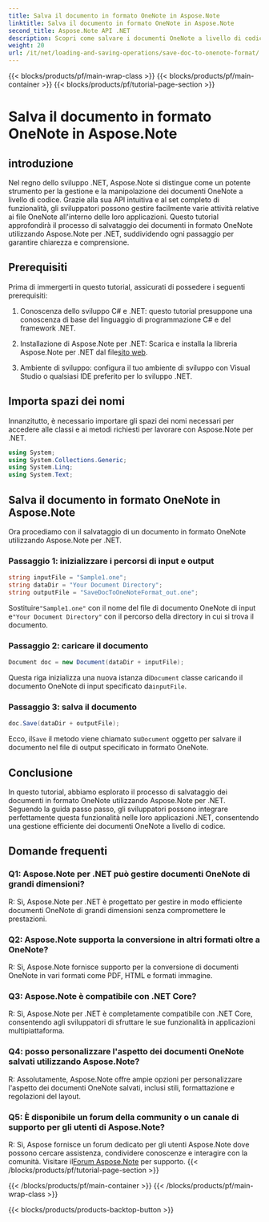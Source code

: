 ```yaml
---
title: Salva il documento in formato OneNote in Aspose.Note
linktitle: Salva il documento in formato OneNote in Aspose.Note
second_title: Aspose.Note API .NET
description: Scopri come salvare i documenti OneNote a livello di codice in .NET utilizzando Aspose.Note. Tutorial passo passo con esempi di codice inclusi.
weight: 20
url: /it/net/loading-and-saving-operations/save-doc-to-onenote-format/
---
```


{{< blocks/products/pf/main-wrap-class >}}
{{< blocks/products/pf/main-container >}}
{{< blocks/products/pf/tutorial-page-section >}}

# Salva il documento in formato OneNote in Aspose.Note

## introduzione

Nel regno dello sviluppo .NET, Aspose.Note si distingue come un potente strumento per la gestione e la manipolazione dei documenti OneNote a livello di codice. Grazie alla sua API intuitiva e al set completo di funzionalità, gli sviluppatori possono gestire facilmente varie attività relative ai file OneNote all'interno delle loro applicazioni. Questo tutorial approfondirà il processo di salvataggio dei documenti in formato OneNote utilizzando Aspose.Note per .NET, suddividendo ogni passaggio per garantire chiarezza e comprensione.

## Prerequisiti

Prima di immergerti in questo tutorial, assicurati di possedere i seguenti prerequisiti:

1. Conoscenza dello sviluppo C# e .NET: questo tutorial presuppone una conoscenza di base del linguaggio di programmazione C# e del framework .NET.

2.  Installazione di Aspose.Note per .NET: Scarica e installa la libreria Aspose.Note per .NET dal file[sito web](https://releases.aspose.com/note/net/).

3. Ambiente di sviluppo: configura il tuo ambiente di sviluppo con Visual Studio o qualsiasi IDE preferito per lo sviluppo .NET.

## Importa spazi dei nomi

Innanzitutto, è necessario importare gli spazi dei nomi necessari per accedere alle classi e ai metodi richiesti per lavorare con Aspose.Note per .NET.

```csharp
using System;
using System.Collections.Generic;
using System.Linq;
using System.Text;
```

## Salva il documento in formato OneNote in Aspose.Note

Ora procediamo con il salvataggio di un documento in formato OneNote utilizzando Aspose.Note per .NET.

### Passaggio 1: inizializzare i percorsi di input e output

```csharp
string inputFile = "Sample1.one";
string dataDir = "Your Document Directory";
string outputFile = "SaveDocToOneNoteFormat_out.one";
```

 Sostituire`"Sample1.one"` con il nome del file di documento OneNote di input e`"Your Document Directory"` con il percorso della directory in cui si trova il documento.

### Passaggio 2: caricare il documento

```csharp
Document doc = new Document(dataDir + inputFile);
```

 Questa riga inizializza una nuova istanza di`Document` classe caricando il documento OneNote di input specificato da`inputFile`.

### Passaggio 3: salva il documento

```csharp
doc.Save(dataDir + outputFile);
```

 Ecco, il`Save` il metodo viene chiamato su`Document` oggetto per salvare il documento nel file di output specificato in formato OneNote.

## Conclusione

In questo tutorial, abbiamo esplorato il processo di salvataggio dei documenti in formato OneNote utilizzando Aspose.Note per .NET. Seguendo la guida passo passo, gli sviluppatori possono integrare perfettamente questa funzionalità nelle loro applicazioni .NET, consentendo una gestione efficiente dei documenti OneNote a livello di codice.

## Domande frequenti

### Q1: Aspose.Note per .NET può gestire documenti OneNote di grandi dimensioni?

R: Sì, Aspose.Note per .NET è progettato per gestire in modo efficiente documenti OneNote di grandi dimensioni senza compromettere le prestazioni.

### Q2: Aspose.Note supporta la conversione in altri formati oltre a OneNote?

R: Sì, Aspose.Note fornisce supporto per la conversione di documenti OneNote in vari formati come PDF, HTML e formati immagine.

### Q3: Aspose.Note è compatibile con .NET Core?

R: Sì, Aspose.Note per .NET è completamente compatibile con .NET Core, consentendo agli sviluppatori di sfruttare le sue funzionalità in applicazioni multipiattaforma.

### Q4: posso personalizzare l'aspetto dei documenti OneNote salvati utilizzando Aspose.Note?

R: Assolutamente, Aspose.Note offre ampie opzioni per personalizzare l'aspetto dei documenti OneNote salvati, inclusi stili, formattazione e regolazioni del layout.

### Q5: È disponibile un forum della community o un canale di supporto per gli utenti di Aspose.Note?

 R: Sì, Aspose fornisce un forum dedicato per gli utenti Aspose.Note dove possono cercare assistenza, condividere conoscenze e interagire con la comunità. Visitare il[Forum Aspose.Note](https://forum.aspose.com/c/note/28) per supporto.
{{< /blocks/products/pf/tutorial-page-section >}}

{{< /blocks/products/pf/main-container >}}
{{< /blocks/products/pf/main-wrap-class >}}

{{< blocks/products/products-backtop-button >}}
